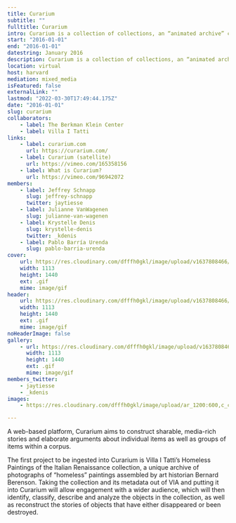 ```yaml
---
title: Curarium
subtitle: ""
fulltitle: Curarium
intro: Curarium is a collection of collections, an “animated archive” crowdsourcing annotation, curation, and augmentation of works within and beyond their respective collections.
start: "2016-01-01"
end: "2016-01-01"
datestring: January 2016
description: Curarium is a collection of collections, an “animated archive” crowdsourcing annotation, curation, and augmentation of works within and beyond th…
location: virtual
host: harvard
mediation: mixed_media
isFeatured: false
externalLink: ""
lastmod: "2022-03-30T17:49:44.175Z"
date: "2016-01-01"
slug: curarium
collaborators:
    - label: The Berkman Klein Center
    - label: Villa I Tatti
links:
    - label: curarium.com
      url: https://curarium.com/
    - label: Curarium (satellite)
      url: https://vimeo.com/165358156
    - label: What is Curarium?
      url: https://vimeo.com/96942072
members:
    - label: Jeffrey Schnapp
      slug: jeffrey-schnapp
      twitter: jaytiesse
    - label: Julianne VanWagenen
      slug: julianne-van-wagenen
    - label: Krystelle Denis
      slug: krystelle-denis
      twitter: _kdenis
    - label: Pablo Barría Urenda
      slug: pablo-barria-urenda
cover:
    url: https://res.cloudinary.com/dfffh0gkl/image/upload/v1637808466/curarium1_33f2510f08.gif
    width: 1113
    height: 1440
    ext: .gif
    mime: image/gif
header:
    url: https://res.cloudinary.com/dfffh0gkl/image/upload/v1637808466/curarium1_33f2510f08.gif
    width: 1113
    height: 1440
    ext: .gif
    mime: image/gif
noHeaderImage: false
gallery:
    - url: https://res.cloudinary.com/dfffh0gkl/image/upload/v1637808466/curarium1_33f2510f08.gif
      width: 1113
      height: 1440
      ext: .gif
      mime: image/gif
members_twitter:
    - jaytiesse
    - _kdenis
images:
    - https://res.cloudinary.com/dfffh0gkl/image/upload/ar_1200:600,c_crop/c_limit,h_1200,w_600/v1637808466/curarium1_33f2510f08.jpg

---
```

A web-based platform, Curarium aims to construct sharable, media-rich stories and elaborate arguments about individual items as well as groups of items within a corpus. 

The first project to be ingested into Curarium is Villa I Tatti’s Homeless Paintings of the Italian Renaissance collection, a unique archive of photographs of “homeless” paintings assembled by art historian Bernard Berenson. Taking the collection and its metadata out of VIA and putting it into Curarium will allow engagement with a wider audience, which will then identify, classify, describe and analyze the objects in the collection, as well as reconstruct the stories of objects that have either disappeared or been destroyed.